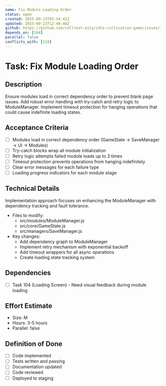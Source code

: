 ```yaml
---
name: Fix Module Loading Order
status: open
created: 2025-09-23T03:54:42Z
updated: 2025-09-23T12:40:48Z
github: https://github.com/collrest-a11y/idle-cultivation-game/issues/105
depends_on: [104]
parallel: false
conflicts_with: [110]
---
```


# Task: Fix Module Loading Order

## Description
Ensure modules load in correct dependency order to prevent blank page issues. Add robust error handling with try-catch and retry logic to ModuleManager. Implement timeout protection for hanging operations that could cause indefinite loading states.

## Acceptance Criteria
- [ ] Modules load in correct dependency order (GameState → SaveManager → UI → Modules)
- [ ] Try-catch blocks wrap all module initialization
- [ ] Retry logic attempts failed module loads up to 3 times
- [ ] Timeout protection prevents operations from hanging indefinitely
- [ ] Clear error messages for each failure type
- [ ] Loading progress indicators for each module stage

## Technical Details
Implementation approach focuses on enhancing the ModuleManager with dependency tracking and fault tolerance.

- Files to modify:
  - src/modules/ModuleManager.js
  - src/core/GameState.js
  - src/managers/SaveManager.js
- Key changes:
  - Add dependency graph to ModuleManager
  - Implement retry mechanism with exponential backoff
  - Add timeout wrappers for all async operations
  - Create loading state tracking system

## Dependencies
- [ ] Task 104 (Loading Screen) - Need visual feedback during module loading

## Effort Estimate
- Size: M
- Hours: 3-5 hours
- Parallel: false

## Definition of Done
- [ ] Code implemented
- [ ] Tests written and passing
- [ ] Documentation updated
- [ ] Code reviewed
- [ ] Deployed to staging
